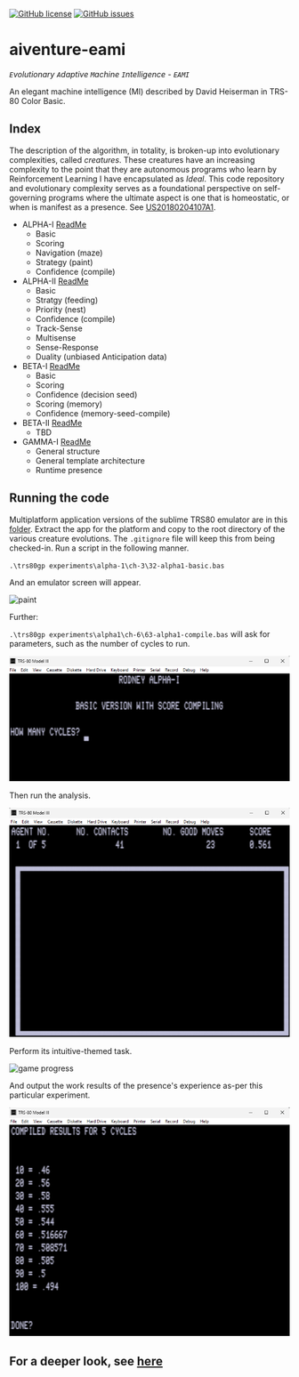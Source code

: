 [![GitHub license](https://img.shields.io/github/license/cartheur/aiventure-eami)](https://github.com/cartheur/aiventure-eami/blob/main/LICENSE.txt)
[![GitHub issues](https://img.shields.io/github/issues/cartheur/aiventure-eami)](https://github.com/cartheur/aiventure-eami/issues)

# aiventure-eami

_`E`volutionary `A`daptive `M`achine `I`ntelligence - `EAMI`_

An elegant machine intelligence (MI) described by David Heiserman in TRS-80 Color Basic.

## Index

The description of the algorithm, in totality, is broken-up into evolutionary complexities, called _creatures_. These creatures have an increasing complexity to the point that they are autonomous programs who learn by Reinforcement Learning I have encapsulated as _Ideal_. This code repository and evolutionary complexity serves as a foundational perspective on self-governing programs where the ultimate aspect is one that is homeostatic, or when is manifest as a presence. See [US20180204107A1](/literature/US20180204107A1.pdf).

* ALPHA-I [ReadMe](/experiments/alpha-1/README.md)
    - Basic
    - Scoring
    - Navigation (maze)
    - Strategy (paint)
    - Confidence (compile)
* ALPHA-II [ReadMe](/experiments/alpha-2/README.md)
    - Basic
    - Stratgy (feeding)
    - Priority (nest)
    - Confidence (compile)
    - Track-Sense
    - Multisense
    - Sense-Response
    - Duality (unbiased Anticipation data)
* BETA-I [ReadMe](/experiments/beta-1/README.md)
    - Basic
    - Scoring
    - Confidence (decision seed)
    - Scoring (memory)
    - Confidence (memory-seed-compile)
* BETA-II [ReadMe](/experiments/beta-2/README.md)
    - TBD
* GAMMA-I [ReadMe](/experiments/gamma-1/README.md)
    - General structure
    - General template architecture
    - Runtime presence

## Running the code

Multiplatform application versions of the sublime TRS80 emulator are in this [folder](/emulator/). Extract the app for the platform and copy to the root directory of the various creature evolutions. The `.gitignore` file will keep this from being checked-in. Run a script in the following manner.

`.\trs80gp experiments\alpha-1\ch-3\32-alpha1-basic.bas`

And an emulator screen will appear.

![paint](/playback/alpha-paint.gif "paint")

Further:

`.\trs80gp experiments\alpha1\ch-6\63-alpha1-compile.bas` will ask for parameters, such as the number of cycles to run.

![game params](/images/parameters.png "parameters")

Then run the analysis.

![game play](/images/gameplay1.png "play")

Perform its intuitive-themed task.

![game progress](/images/trs80-0.gif "progress")

And output the work results of the presence's experience as-per this particular experiment.

![game output](/images/output.png "output")

For a deeper look, see [here](https://github.com/cartheur/ideal)
----
